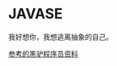 # JAVASE

我好想你，我想逃离抽象的自己。

[参考的黑驴程序员资料](https://www.bilibili.com/video/BV17F411T7Ao/?spm_id_from=333.999.0.0)
